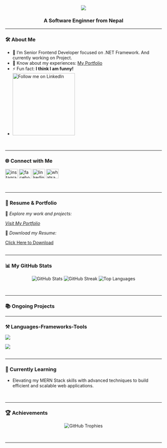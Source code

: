 
<h1 align="center">
    <img src="https://readme-typing-svg.herokuapp.com?font=Righteous&size=35&duration=4000&pause=1000&background=D853A200&center=true&vCenter=true&width=435&height=70&lines=Hi+There!+%F0%9F%91%8B;I'm+Nandkishor+Chauhan!;" />
</h1>

<h3 align="center">A Software Enginner from Nepal</h3>

---

### 🛠️ About Me
- 🌱 I’m Senior Frontend Developer focused on .NET Framework. And currently working on Project.
- 📄 Know about my experiences: [My Portfolio](https://nandkishorchauhan.com.np/)  
- ⚡ Fun fact: **I think I am funny!**
- <a href="https://www.linkedin.com/in/Chauhan205315" >
  <img src="https://img.shields.io/badge/Follow%20me%20on-LinkedIn-blue?style=social&logo=linkedin" alt="Follow me on LinkedIn" width="200"/>
</a>


<br/>

---

### 🌐 Connect with Me
<p align="left">
<a href="https://instagram.com/ryan_chauhan07" target="blank"><img align="center" src="https://raw.githubusercontent.com/rahuldkjain/github-profile-readme-generator/master/src/images/icons/Social/instagram.svg" alt="instagram.com/ryan_chauhan07" height="30" width="40" /></a>
<a href="https://facebook.com/chauhan205315/" target="blank"><img align="center" src="https://raw.githubusercontent.com/rahuldkjain/github-profile-readme-generator/master/src/images/icons/Social/facebook.svg" alt="facebook.com/chauhan205315/" height="30" width="40" /></a>
<a href="https://linkedin.com/in/chauhan205315/" target="blank"><img align="center" src="https://raw.githubusercontent.com/rahuldkjain/github-profile-readme-generator/master/src/images/icons/Social/linked-in-alt.svg" alt="linkedin.com/in/chauhan205315/" height="30" width="40" /></a>
<a href="https://wa.me/+9779824210880" target="blank"><img align="center" src="https://raw.githubusercontent.com/rahuldkjain/github-profile-readme-generator/master/src/images/icons/Social/whatsapp.svg" alt="whatsapp.com/+9779824210880" height="30" width="40" />
</a>
</p>
<br/>

---

### 💼 Resume & Portfolio
🚀 *Explore my work and projects:* 

[*Visit My Portfolio*](https://nandkishorchauhan.com.np/)  

📄 *Download my Resume:*  

<a href="https://raw.githubusercontent.com/jaykishor-chauhan/resume/main/Jaykishor's%20resume.pdf">
    Click Here to Download
</a>

<br />
<br />

---


### 📊 My GitHub Stats
<p align="center">
  <img src="https://github-readme-stats.vercel.app/api?username=Chauhan205315&show_icons=true&locale=en&theme=radical" alt="GitHub Stats" />
  <img src="https://github-readme-streak-stats.herokuapp.com/?user=Chauhan205315&theme=radical" alt="GitHub Streak" />
  <img src="https://github-readme-stats.vercel.app/api/top-langs?username=Chauhan205315&show_icons=true&locale=en&layout=compact&theme=radical" alt="Top Languages" />
</p>
<br />

---


### 📚 Ongoing Projects


---


### ⚒️ Languages-Frameworks-Tools

<div align="left">
    <img src="https://skillicons.dev/icons?i=javascript,react,tailwind,bootstrap,html,css,git,vscode" />
    <p></p> <!-- Another empty paragraph for spacing -->
    <img src="https://skillicons.dev/icons?i=nodejs,nextjs,express,mysql,mongodb,c,java,python" />
</div>
<br/>

---


### 📍 Currently Learning
- Elevating my MERN Stack skills with advanced techniques to build efficient and scalable web applications.
<br />

---


### 🏆 Achievements
<p align="center">
  <img src="https://github-profile-trophy.vercel.app/?username=jaykishor-chauhan&theme=radical&margin-w=15" alt="GitHub Trophies" />
</p>
<br />


---



















